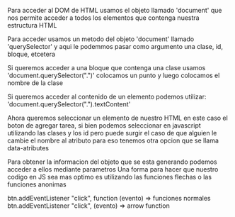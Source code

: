 Para acceder al DOM de HTML usamos el objeto llamado 'document' que nos permite acceder a todos los elementos
que contenga nuestra estructura HTML

Para acceder usamos un metodo del objeto 'document' llamado 'querySelector' y aqui le podemmos pasar como
argumento una clase, id, bloque, etcetera 

Si queremos acceder a una bloque que contenga una clase usamos 'document.querySelector(".")' colocamos un punto
y luego colocamos el nombre de la clase

Si queremos acceder al contenido de un elemento podemos utilizar: 'document.querySelector(".").textContent'

Ahora queremos seleccionar un elemento de nuestro HTML en este caso el boton de agregar tarea, si bien podemos seleccionar
en javascript utilizando las clases y los id pero puede surgir el caso de que alguien le cambie el nombre al atributo para 
eso tenemos otra opcion que se llama data-atributes

Para obtener la informacion del objeto que se esta generando podemos acceder  a ellos mediante parametros
Una forma para hacer que nuestro codigo en JS sea mas optimo es utilizando las funciones flechas o las funciones anonimas


btn.addEventListener "click", function (evento) => funciones normales
btn.addEventListener "click", (evento) => arrow function